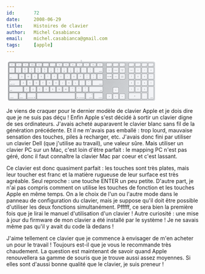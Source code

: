 ```yaml
---
id:       72
date:     2008-06-29
title:    Histoires de clavier
author:   Michel Casabianca
email:    michel.casabianca@gmail.com
tags:     [apple]
---
```


![](clavier-apple-alu.png)

Je viens de craquer pour le dernier modèle de clavier Apple et je dois dire que je ne suis pas déçu ! Enfin Apple s'est décidé à sortir un clavier digne de ses ordinateurs. J'avais acheté auparavent le clavier blanc sans fil de la génération précédente. Et il ne m'avais pas emballé : trop lourd, mauvaise sensation des touches, piles à recharger, etc. J'avais donc fini par utiliser un clavier Dell (que j'utilise au travail), une valeur sûre. Mais utiliser un clavier PC sur un Mac, c'est loin d'être parfait : le mapping PC n'est pas géré, donc il faut connaître la clavier Mac par coeur et c'est lassant.

Ce clavier est donc quasiment parfait : les touches sont très plates, mais leur toucher est franc et la matière rugueuse de leur surface est très agréable. Seul reproche : une touche ENTER un peu petite. D'autre part, je n'ai pas compris comment on utilise les touches de fonction et les touches Apple en même temps. On a le choix de l'un ou l'autre mode dans le panneau de configuration du clavier, mais je suppose qu'il doit être possible d'utiliser les deux fonctions simultanément. Pfffff, ce sera bien la première fois que je lirai le manuel d'utilisation d'un clavier ! Autre curiosité : une mise à jour du firmware de mon clavier a été installé par le système ! Je ne savais même pas qu'il y avait du code là dedans !

J'aime tellement ce clavier que je commence à envisager de m'en acheter un pour le travail ! Toujours est-il que je vous le recommande très chaudement. La question est maintenant de savoir quand Apple renouvellera sa gamme de souris que je trouve aussi assez moyennes. Si elles sont d'aussi bonne qualité que le clavier, je suis preneur !

